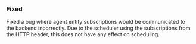 ### Fixed

Fixed a bug where agent entity subscriptions would be communicated to the
backend incorrectly. Due to the scheduler using the subscriptions from the
HTTP header, this does not have any effect on scheduling.
